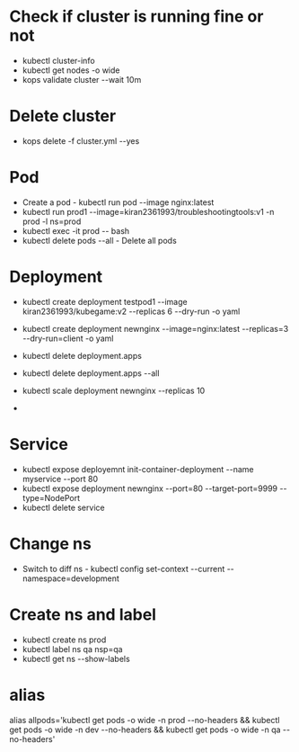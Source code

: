 
# Check if cluster is running fine or not

- kubectl cluster-info
- kubectl get nodes -o wide
- kops validate cluster --wait 10m


# Delete cluster

- kops delete -f cluster.yml  --yes


# Pod

- Create a pod - kubectl run pod --image nginx:latest
- kubectl run prod1 --image=kiran2361993/troubleshootingtools:v1 -n prod -l ns=prod
- kubectl exec -it prod -- bash
- kubectl delete pods --all - Delete all pods

# Deployment

- kubectl create deployment testpod1 --image kiran2361993/kubegame:v2 --replicas 6 --dry-run -o yaml
- kubectl create deployment newnginx --image=nginx:latest --replicas=3 --dry-run=client -o yaml

- kubectl delete deployment.apps <deployment-name>
- kubectl delete deployment.apps --all

- kubectl scale deployment newnginx --replicas 10
- 
# Service

- kubectl expose deployemnt init-container-deployment --name myservice --port 80
- kubectl expose deployment newnginx --port=80 --target-port=9999 --type=NodePort
- kubectl delete service <service-name>

# Change ns

- Switch to diff ns - kubectl config set-context --current --namespace=development


# Create ns and label

- kubectl create ns prod
- kubectl label ns qa nsp=qa
- kubectl get ns --show-labels

# alias

alias allpods='kubectl get pods -o wide -n prod --no-headers && kubectl get pods -o wide -n dev --no-headers && kubectl get pods -o wide -n qa --no-headers'